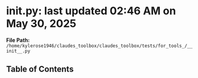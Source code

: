 # __init__.py: last updated 02:46 AM on May 30, 2025

**File Path:** `/home/kylerose1946/claudes_toolbox/claudes_toolbox/tests/for_tools_/__init__.py`

## Table of Contents
